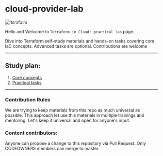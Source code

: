 # cloud-provider-lab

![ˈtɛrəfɔːm](https://i.imgur.com/RXAzrGo.jpg)

Hello and Welcome to `Terraform in Cloud: practical lab` page.

Dive into Terraform self-study materials and hands-on tasks covering core IaC concepts. Advanced tasks are optional. Contributions are welcome

---
## Study plan:

1. [Core concepts](./concepts.md)
2. [Practical tasks](./general_task.md)


---
### Contribution Rules
We are trying to keep materials from this repo as much universal as possible. This approach let use this materials in multiple trainings and mentoring.
Let's keep it universal and open for anyone's input.

### Content contributors:

Anyone can propose a change to this repository via Pull Request.
Only CODEOWNERS members can merge to master.
